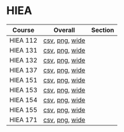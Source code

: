 # HIEA

| Course | Overall | Section |
| ------ | ------- | ------- |
| HIEA 112 | [csv](https://github.com/UCSD-Historical-Enrollment-Data/2024Fall/blob/main/overall/HIEA%20112.csv), [png](https://raw.githubusercontent.com/UCSD-Historical-Enrollment-Data/2024Fall/main/plot_overall/HIEA%20112.png), [wide](https://raw.githubusercontent.com/UCSD-Historical-Enrollment-Data/2024Fall/main/plot_overall_wide/HIEA%20112.png) |  |
| HIEA 131 | [csv](https://github.com/UCSD-Historical-Enrollment-Data/2024Fall/blob/main/overall/HIEA%20131.csv), [png](https://raw.githubusercontent.com/UCSD-Historical-Enrollment-Data/2024Fall/main/plot_overall/HIEA%20131.png), [wide](https://raw.githubusercontent.com/UCSD-Historical-Enrollment-Data/2024Fall/main/plot_overall_wide/HIEA%20131.png) |  |
| HIEA 132 | [csv](https://github.com/UCSD-Historical-Enrollment-Data/2024Fall/blob/main/overall/HIEA%20132.csv), [png](https://raw.githubusercontent.com/UCSD-Historical-Enrollment-Data/2024Fall/main/plot_overall/HIEA%20132.png), [wide](https://raw.githubusercontent.com/UCSD-Historical-Enrollment-Data/2024Fall/main/plot_overall_wide/HIEA%20132.png) |  |
| HIEA 137 | [csv](https://github.com/UCSD-Historical-Enrollment-Data/2024Fall/blob/main/overall/HIEA%20137.csv), [png](https://raw.githubusercontent.com/UCSD-Historical-Enrollment-Data/2024Fall/main/plot_overall/HIEA%20137.png), [wide](https://raw.githubusercontent.com/UCSD-Historical-Enrollment-Data/2024Fall/main/plot_overall_wide/HIEA%20137.png) |  |
| HIEA 151 | [csv](https://github.com/UCSD-Historical-Enrollment-Data/2024Fall/blob/main/overall/HIEA%20151.csv), [png](https://raw.githubusercontent.com/UCSD-Historical-Enrollment-Data/2024Fall/main/plot_overall/HIEA%20151.png), [wide](https://raw.githubusercontent.com/UCSD-Historical-Enrollment-Data/2024Fall/main/plot_overall_wide/HIEA%20151.png) |  |
| HIEA 153 | [csv](https://github.com/UCSD-Historical-Enrollment-Data/2024Fall/blob/main/overall/HIEA%20153.csv), [png](https://raw.githubusercontent.com/UCSD-Historical-Enrollment-Data/2024Fall/main/plot_overall/HIEA%20153.png), [wide](https://raw.githubusercontent.com/UCSD-Historical-Enrollment-Data/2024Fall/main/plot_overall_wide/HIEA%20153.png) |  |
| HIEA 154 | [csv](https://github.com/UCSD-Historical-Enrollment-Data/2024Fall/blob/main/overall/HIEA%20154.csv), [png](https://raw.githubusercontent.com/UCSD-Historical-Enrollment-Data/2024Fall/main/plot_overall/HIEA%20154.png), [wide](https://raw.githubusercontent.com/UCSD-Historical-Enrollment-Data/2024Fall/main/plot_overall_wide/HIEA%20154.png) |  |
| HIEA 155 | [csv](https://github.com/UCSD-Historical-Enrollment-Data/2024Fall/blob/main/overall/HIEA%20155.csv), [png](https://raw.githubusercontent.com/UCSD-Historical-Enrollment-Data/2024Fall/main/plot_overall/HIEA%20155.png), [wide](https://raw.githubusercontent.com/UCSD-Historical-Enrollment-Data/2024Fall/main/plot_overall_wide/HIEA%20155.png) |  |
| HIEA 171 | [csv](https://github.com/UCSD-Historical-Enrollment-Data/2024Fall/blob/main/overall/HIEA%20171.csv), [png](https://raw.githubusercontent.com/UCSD-Historical-Enrollment-Data/2024Fall/main/plot_overall/HIEA%20171.png), [wide](https://raw.githubusercontent.com/UCSD-Historical-Enrollment-Data/2024Fall/main/plot_overall_wide/HIEA%20171.png) |  |
